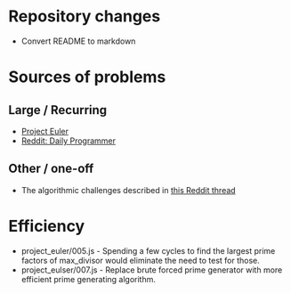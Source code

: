# Repository changes
* Convert README to markdown

# Sources of problems
## Large / Recurring
* [Project Euler](https://projecteuler.net/archives)
* [Reddit: Daily Programmer](https://www.reddit.com/r/dailyprogrammer)
## Other / one-off
* The algorithmic challenges described in [this Reddit thread](https://www.reddit.com/r/javascript/comments/3rb88w/ten_questions_ive_been_asked_most_more_than_once/)

# Efficiency
* project_euler/005.js - Spending a few cycles to find the largest prime factors of max_divisor would eliminate the need to test for those.
* project_eulser/007.js - Replace brute forced prime generator with more efficient prime generating algorithm.